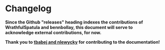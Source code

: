 # Changelog

**Since the Github "releases" heading indexes the contributions of WrathfulSpatula and bennbollay, this document will serve to acknowledge external contributions, for now.**

**Thank you to [tbabej and nlewycky](https://github.com/vm6502q/qrack/graphs/contributors) for contributing to the documentation!**
